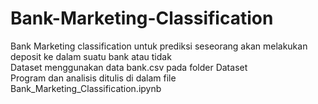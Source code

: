 # Bank-Marketing-Classification

Bank Marketing classification untuk prediksi seseorang akan melakukan deposit ke dalam suatu bank atau tidak <br>
Dataset menggunakan data bank.csv pada folder Dataset <br>
Program dan analisis ditulis di dalam file Bank_Marketing_Classification.ipynb
